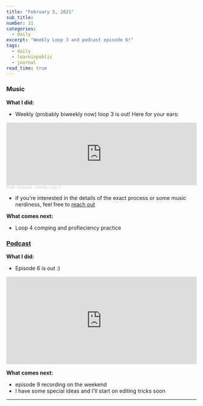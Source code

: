 ```yaml
---
title: "February 5, 2021"
sub_title: 
number: 31
categories:
  - daily
excerpt: "Weekly Loop 3 and podcast episode 6!"
tags:
  - daily
  - learninpublic
  - journal
read_time: true
---
```


### Music
**What I did:**
- Weekly (probably biweekly now) loop 3 is out! Here for your ears:

<iframe width="100%" height="166" scrolling="no" frameborder="no" allow="autoplay" src="https://w.soundcloud.com/player/?url=https%3A//api.soundcloud.com/tracks/980107216&color=%23806888&auto_play=false&hide_related=false&show_comments=true&show_user=true&show_reposts=false&show_teaser=true"></iframe><div style="font-size: 10px; color: #cccccc;line-break: anywhere;word-break: normal;overflow: hidden;white-space: nowrap;text-overflow: ellipsis; font-family: Interstate,Lucida Grande,Lucida Sans Unicode,Lucida Sans,Garuda,Verdana,Tahoma,sans-serif;font-weight: 100;"><a href="https://soundcloud.com/parth-saraswat" title="Parth Saraswat" target="_blank" style="color: #cccccc; text-decoration: none;">Parth Saraswat</a> · <a href="https://soundcloud.com/parth-saraswat/weekly-loop-3" title="Weekly Loop 3" target="_blank" style="color: #cccccc; text-decoration: none;">Weekly Loop 3</a></div>

- if you're interested in the details of the exact process or some music nerdiness, feel free to [reach out](mailto:parthswat@gmail.com)

**What comes next:**
- Loop 4 comping and profieciency practice

### [Podcast](http://frndshiptime.com)

**What I did:** 
- Episode 6 is out :)

<iframe src="https://open.spotify.com/embed-podcast/episode/0g2rFTYsLdq3LqxwWl9oqa" width="100%" height="232" frameborder="0" allowtransparency="true" allow="encrypted-media"></iframe>

**What comes next:**
- episode 9 recording on the weekend
- I have some special ideas and I'll start on editing tricks soon

---